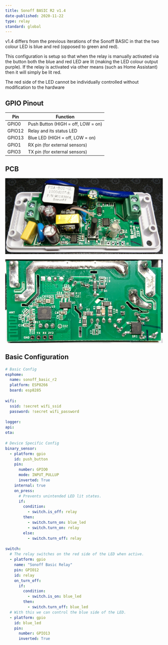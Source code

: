 ```yaml
---
title: Sonoff BASIC R2 v1.4
date-published: 2020-11-22
type: relay
standard: global
---
```


v1.4 differs from the previous iterations of the Sonoff BASIC in that the two colour LED
is blue and red (opposed to green and red).

This configuration is setup so that when the relay is manually activated via the button
both the blue and red LED are lit (making the LED colour output purple). If the relay
is activated via other means (such as Home Assistant) then it will simply be lit red.

The red side of the LED cannot be individually controlled without modification to the hardware

## GPIO Pinout

| Pin    | Function                           |
| ------ | ---------------------------------- |
| GPIO0  | Push Button (HIGH = off, LOW = on) |
| GPIO12 | Relay and its status LED           |
| GPIO13 | Blue LED (HIGH = off, LOW = on)    |
| GPIO1  | RX pin (for external sensors)      |
| GPIO3  | TX pin (for external sensors)      |

## PCB

![alt text](/assets/images/Sonoff-BASIC-R2-v1.4/Sonoff-BASIC-R2-v1.4_pcb.jpg "Sonoff BASIC R2 v1.4 PCB")

![alt text](/assets/images/Sonoff-BASIC-R2-v1.4/Sonoff-BASIC-R2-v1.4_pcb_rear.jpg "Sonoff BASIC R2 v1.4 PCB rear")

## Basic Configuration

```yaml
# Basic Config
esphome:
  name: sonoff_basic_r2
  platform: ESP8266
  board: esp8285

wifi:
  ssid: !secret wifi_ssid
  password: !secret wifi_password

logger:
api:
ota:

# Device Specific Config
binary_sensor:
  - platform: gpio
    id: push_button
    pin:
      number: GPIO0
      mode: INPUT_PULLUP
      inverted: True
    internal: true
    on_press:
      # Prevents unintended LED lit states.
      if:
        condition:
          - switch.is_off: relay
        then:
          - switch.turn_on: blue_led
          - switch.turn_on: relay
        else:
          - switch.turn_off: relay

switch:
  # The relay switches on the red side of the LED when active.
  - platform: gpio
    name: "Sonoff Basic Relay"
    pin: GPIO12
    id: relay
    on_turn_off:
      if:
        condition:
          - switch.is_on: blue_led
        then:
          - switch.turn_off: blue_led
  # With this we can control the blue side of the LED.
  - platform: gpio
    id: blue_led
    pin:
      number: GPIO13
      inverted: True
```
